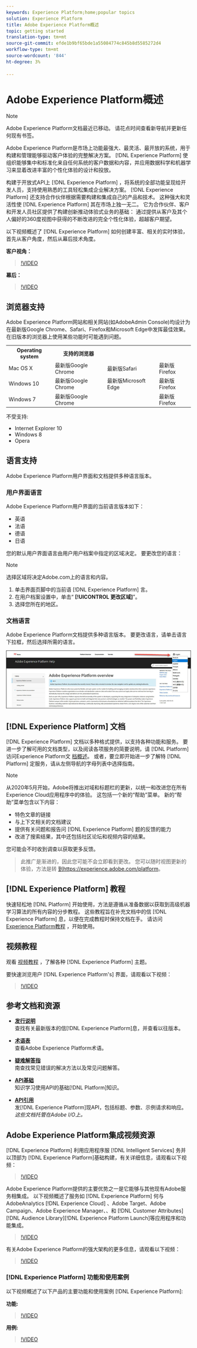 ```yaml
---
keywords: Experience Platform;home;popular topics
solution: Experience Platform
title: Adobe Experience Platform概述
topic: getting started
translation-type: tm+mt
source-git-commit: efde1b9bf65bde1a55084774c845b8d5585272d4
workflow-type: tm+mt
source-wordcount: '844'
ht-degree: 3%

---
```



# Adobe Experience Platform概述

>[!NOTE]
>
>Adobe Experience Platform文档最近已移动。 请花点时间查看新导航并更新任何现有书签。

Adobe Experience Platform是市场上功能最强大、最灵活、最开放的系统，用于构建和管理能够驱动客户体验的完整解决方案。 [!DNL Experience Platform] 使组织能够集中和标准化来自任何系统的客户数据和内容，并应用数据科学和机器学习来显着改进丰富的个性化体验的设计和投放。

构建于开放式API上 [!DNL Experience Platform] ，将系统的全部功能呈现给开发人员，支持使用熟悉的工具轻松集成企业解决方案。 [!DNL Experience Platform] 还支持合作伙伴根据需要构建和集成自己的产品和技术。 这种强大和灵活性使 [!DNL Experience Platform] 其在市场上独一无二。 它为合作伙伴、客户和开发人员社区提供了构建创新推动体验式业务的基础： 通过提供从客户及其个人偏好的360度视图中获得的不断改进的完全个性化体验，超越客户期望。

以下视频概述了 [!DNL Experience Platform] 如何创建丰富、相关的实时体验，首先从客户角度，然后从幕后技术角度。

**客户视角：**

>[!VIDEO](https://video.tv.adobe.com/v/27361?quality=12&learn=on)

**幕后：**

>[!VIDEO](https://video.tv.adobe.com/v/28144?quality=12&learn=on)

## 浏览器支持

Adobe Experience Platform网站和相关网站(如AdobeAdmin Console)均设计为在最新版Google Chrome、Safari、Firefox和Microsoft Edge中发挥最佳效果。 在旧版本的浏览器上使用某些功能时可能遇到问题。

<table>
<tr>
  <th>Operating system</th>
  <th>支持的浏览器</th>
  <th></th>
  <th></th>
</tr>
<tr>
  <td>Mac OS X</td>
  <td>最新版Google Chrome</td>
  <td>最新版Safari</td>
  <td>最新版Firefox</td>
</tr>
<tr>
  <td>Windows 10</td>
  <td>最新版Google Chrome</td>
  <td>最新版Microsoft Edge</td>
  <td>最新版Firefox</td>
</tr>
<tr>
  <td>Windows 7</td>
  <td>最新版Google Chrome</td>
  <td> </td>
  <td>最新版Firefox</td>
</tr>
</table>

不受支持:

* Internet Explorer 10
* Windows 8
* Opera

## 语言支持

Adobe Experience Platform用户界面和文档提供多种语言版本。

### 用户界面语言

Adobe Experience Platform用户界面的当前语言版本如下：

* 英语
* 法语
* 德语
* 日语

您的默认用户界面语言由用户用户档案中指定的区域决定。 要更改您的语言：

>[!NOTE]
>
> 选择区域将决定Adobe.com上的语言和内容。

1. 单击界面页脚中的当前语 [!DNL Experience Platform] 言。
2. 在用户档案设置中，单击“ **[!UICONTROL 更改区域]**”。
3. 选择您所在的地区。

### 文档语言

Adobe Experience Platform文档提供多种语言版本。 要更改语言，请单击语言下拉框，然后选择所需的语言。

![image](assets/lang.jpg)

## [!DNL Experience Platform] 文档

[!DNL Experience Platform] 文档以多种格式提供，以支持各种功能和服务。 要进一步了解可用的文档类型，以及阅读各项服务的简要说明，请 [!DNL Platform] 访问Experience Platform文 [档概述](documentation/overview.md)。 或者，要立即开始进一步了解特 [!DNL Platform] 定服务，请从左侧导航的字母列表中选择指南。

>[!NOTE]
>
>从2020年5月开始，Adobe将推出对域和标题栏的更新，以统一和改进您在所有Experience Cloud应用程序中的体验。 这包括一个新的“帮助”菜单。 新的“帮助”菜单包含以下内容：
>
>* 特色文章的链接
>* 与上下文相关的文档建议
>* 提供有关问题和报告问 [!DNL Experience Platform] 题的反馈的能力
>* 改进了搜索结果，其中还包括社区论坛和视频内容的结果。

>
> 
您可能会不时收到调查以获取更多反馈。
>
>此推广是渐进的，因此您可能不会立即看到更改。 您可以随时视图更新的体验，方法是转 [到https://experience.adobe.com/platform](https://experience.adobe.com/platform)。

## [!DNL Experience Platform] 教程

快速轻松地 [!DNL Platform] 开始使用，方法是遵循从准备数据以获取到高级机器学习算法的所有内容的分步教程。 这些教程旨在补充文档中的信 [!DNL Experience Platform] 息，以便在完成教程时保持文档在手。 请访问 [Experience Platform教程](../tutorials/home.md) ，开始使用。

## 视频教程

观看 [视频教程](https://docs.adobe.com/content/help/en/platform-learn/tutorials/overview.html) ，了解各种 [!DNL Experience Platform] 主题。

要快速浏览用户 [!DNL Experience Platform's] 界面，请观看以下视频：

>[!VIDEO](https://video.tv.adobe.com/v/32792?quality=12&learn=on)

## 参考文档和资源

* [**发行说明&#x200B;**](../release-notes/latest/latest.md)<br/>查找有关最新版本的信[!DNL Experience Platform]息，并查看以往版本。

* [**术语表&#x200B;**](glossary.md)<br/>查看Adobe Experience Platform术语。

* [**疑难解答指&#x200B;**](troubleshooting.md)<br/>南查找常见错误的解决方法以及常见问题解答。

* [**API基础&#x200B;**](api-fundamentals.md)<br/>知识学习使用API的基础[!DNL Platform]知识。

* [**API引用&#x200B;**](https://www.adobe.io/apis/experienceplatform/home/api-reference.html)<br/>发[!DNL Experience Platform]现API，包括标题、参数、示例请求和响应。*这些文档托管在Adobe I/O上。*

## Adobe Experience Platform集成视频资源

[!DNL Experience Platform] 利用应用程序服 [!DNL Intelligent Services] 务并以顶部为 [!DNL Experience Platform]基础构建，有关详细信息，请观看以下视频：

>[!VIDEO](https://video.tv.adobe.com/v/32554?quality=12&learn=on)

Adobe Experience Platform提供的主要优势之一是它能够与其他现有Adobe服务相集成。 以下视频概述了服务如 [!DNL Experience Platform] 何与AdobeAnalytics [!DNL Experience Cloud] 、Adobe Target、Adobe Campaign、Adobe Experience Manager、、和 [!DNL Customer Attributes][!DNL Audience Library][!DNL Experience Platform Launch]等应用程序和功能集成。

>[!VIDEO](https://video.tv.adobe.com/v/32553?quality=12&learn=on)

有关Adobe Experience Platform的强大架构的更多信息，请观看以下视频：

>[!VIDEO](https://video.tv.adobe.com/v/32456?quality=12&learn=on)

### [!DNL Experience Platform] 功能和使用案例

以下视频概述了以下产品的主要功能和使用案例 [!DNL Experience Platform]:

**功能:**

>[!VIDEO](https://video.tv.adobe.com/v/32502?quality=12&learn=on)

**用例:**

>[!VIDEO](https://video.tv.adobe.com/v/32806?quality=12&learn=on)









<!-- 
## What's New

* **[Privacy management](https://helpx.adobe.com/campaign/kb/campaign-privacy.html)**<br/>
Learn about the tools provided by Adobe Campaign to help you with your Privacy compliance.

* **[Delivery best pratices](https://helpx.adobe.com/campaign/kb/delivery-best-practices.html)**<br/>
Learn more on best practices related to delivery design and sending.

* **[Email designer](designing/using/designing-content-in-adobe-campaign.md)**<br/>
Consult the reorganized Email Designer documentation.

* **[Campaign Standard Mobile guide](https://helpx.adobe.com/campaign/kb/acs-mobile.html)**<br/>
Learn more about general guidelines for mobile deliveries.

[Click here for more updates](rn/using/documentation-updates.md)

## Top pages

 <table>
<tr>
  <td valign="top">
    <a href="administration/using/about-access-management.md">
      <img alt="Roles" src="start/using/assets/roles.png"/>
    </a>
    <div>
    <a href="administration/using/about-access-management.md"><strong>Roles and security groups</strong></a>
    </div>
    <em>Learn how to define permissions and assign roles to Campaign users.</em>
    <br>
  </td>
  <td valign="top">
    <a href="designing/using/designing-content-in-adobe-campaign.md">
      <img alt="Designer" src="start/using/assets/design.png" />
    </a>
    <div>
    <a href="designing/using/designing-content-in-adobe-campaign.md"><strong>Design an email</strong></a>
    </div>
    <em>Learn how to use the Email Designer to create responsive and personalized emails</em>
    <br>
  </td>
  <td valign="top">
       <img alt="Developers" src="start/using/assets/dev.png" />
    <div>
    <strong>Resources for developers</strong>
    </div>
    <p><em><a href="api/using/about-campaign-standard-apis.md">Adobe Campaign API</a></em></p>
    <p><em><a href="integrating/using/about-adobe-experience-cloud-triggers.md">Adobe Experience Cloud Triggers</a></em></p>
    <br>
  </td>
</tr>
</table>


## Additional Resources

* [Release notes](rn/using/release-notes.md)

* [Control Panel](https://docs.adobe.com/content/help/en/control-panel/using/control-panel-home.html)

* [How-to videos](https://docs.adobe.com/content/help/en/campaign-learn/campaign-standard-tutorials/overview.html)

* [Release Planning guide](https://helpx.adobe.com/campaign/kb/acs-release-planning.html)

* [Deprecated and Removed Features](https://helpx.adobe.com/campaign/kb/acs-deprecated-and-removed-features.html)

* [Technical notes](https://helpx.adobe.com/campaign/kb/acs-article-list.html)

* [Adobe Campaign Standard Implementation guide](https://helpx.adobe.com/campaign/kb/campaign-standard-implementation-guide.html)
 -->
